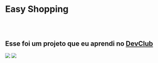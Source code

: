 <h1>Easy Shopping</h1>
<br>
<br>
<h2>Esse foi um projeto que eu aprendi no <a href="https://rodolfomori.com.br/devclub">DevClub</a></h2>

<img src="https://github.com/LazaroJuca/Easy-Shopping/blob/main/assets/desktop.jpg.jpg?raw=true" />

<img src="https://github.com/LazaroJuca/Easy-Shopping/blob/main/assets/mobile.jpg.jpg?raw=true" />

